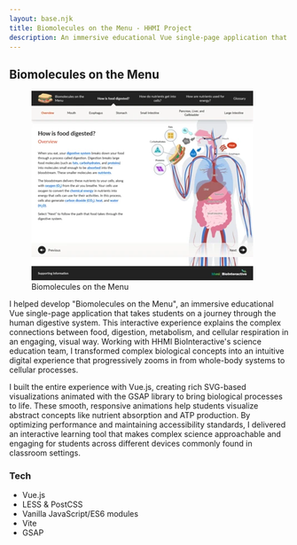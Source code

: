 ```yaml
---
layout: base.njk
title: Biomolecules on the Menu - HHMI Project
description: An immersive educational Vue single-page application that takes students on a journey through the human digestive system.
---
```


## Biomolecules on the Menu

<section>
<figure class="float-right cropped">
  <a href="/images/screenshots/hhmi-biomolecules.webp" data-cropped="true" data-pswp-width="1200" data-pswp-height="1025">
    <img
      src="/images/thumbnails/hhmi-biomolecules.webp"
      alt="screenshot of 'Biomolecules on the Menu' website"
      loading="lazy"/>
  </a>
  <figcaption>
    Biomolecules on the Menu
  </figcaption>
</figure>

I helped develop "Biomolecules on the Menu", an immersive educational Vue single-page application that takes students on a journey through the human digestive system. This interactive experience explains the complex connections between food, digestion, metabolism, and cellular respiration in an engaging, visual way. Working with HHMI BioInteractive's science education team, I transformed complex biological concepts into an intuitive digital experience that progressively zooms in from whole-body systems to cellular processes.

I built the entire experience with Vue.js, creating rich SVG-based visualizations animated with the GSAP library to bring biological processes to life. These smooth, responsive animations help students visualize abstract concepts like nutrient absorption and ATP production. By optimizing performance and maintaining accessibility standards, I delivered an interactive learning tool that makes complex science approachable and engaging for students across different devices commonly found in classroom settings.

</section>

### Tech

- Vue.js
- LESS & PostCSS
- Vanilla JavaScript/ES6 modules
- Vite
- GSAP